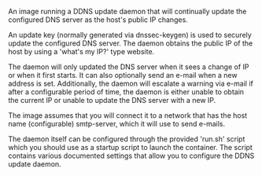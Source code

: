 An image running a DDNS update daemon that will continually update the configured DNS server as the host's public IP changes.

An update key (normally generated via dnssec-keygen) is used to securely update the configured DNS server. The daemon obtains the
public IP of the host by using a 'what's my IP?' type website.

The daemon will only updated the DNS server when it sees a change of IP or when it first starts. It can also optionally send an
e-mail when a new address is set. Additionally, the daemon will escalate a warning via e-mail if after a configurable period
of time, the daemon is either unable to obtain the current IP or unable to update the DNS server with a new IP.

The image assumes that you will connect it to a network that has the host name (configurable) smtp-server, which it will use to
send e-mails.

The daemon itself can be configured through the provided 'run.sh' script which you should use as a startup script to launch the container.
The script contains various documented settings that allow you to configure the DDNS update daemon.
